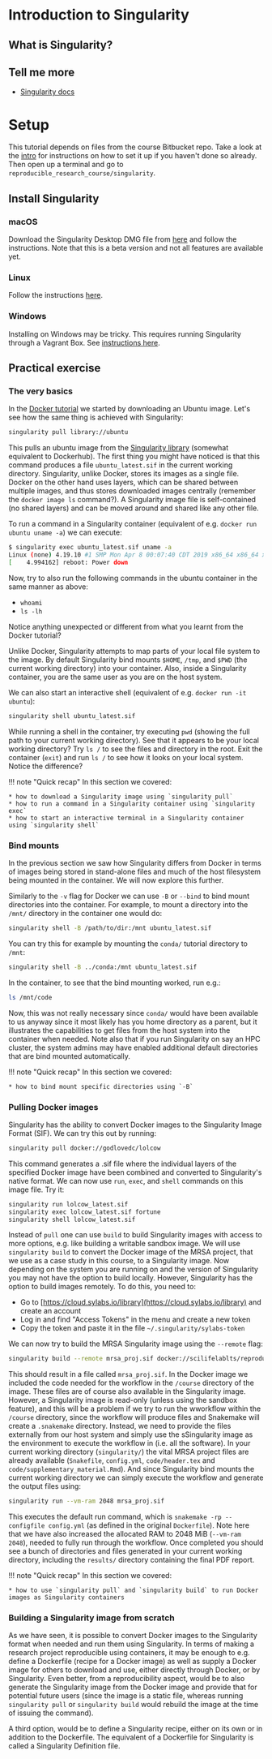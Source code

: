 # Introduction to Singularity

## What is Singularity?

## Tell me more

* [Singularity docs](https://sylabs.io/guides/3.4/user-guide/index.html)

# Setup

This tutorial depends on files from the course Bitbucket repo. Take a look at the [intro](tutorial_intro.md) for instructions on how to set it up if you haven't done so already. Then open up a terminal and go to `reproducible_research_course/singularity`.

## Install Singularity

### macOS

Download the Singularity Desktop DMG file from [here](https://sylabs.io/singularity-desktop-macos/) and follow the instructions. Note that this is a beta version and not all features are available yet.

### Linux

Follow the instructions [here](https://sylabs.io/guides/3.4/user-guide/installation.html#distribution-packages-of-singularity).

### Windows

Installing on Windows may be tricky. This requires running Singularity through a Vagrant Box. See [instructions here](https://sylabs.io/guides/3.4/user-guide/installation.html#install-on-windows-or-mac).

## Practical exercise

### The very basics

In the [Docker tutorial](docker.md) we started by downloading an Ubuntu image. Let's see how the same thing is achieved with Singularity:

```bash
singularity pull library://ubuntu
```

This pulls an ubuntu image from the [Singularity library](https://cloud.sylabs.io/library) (somewhat equivalent to Dockerhub). The first thing you might have noticed is that this command produces a file `ubuntu_latest.sif` in the current working directory. Singularity, unlike Docker, stores its images as a single file. Docker on the other hand uses layers, which can be shared between multiple images, and thus stores downloaded images centrally (remember the `docker image ls` command?). A Singularity image file is self-contained (no shared layers) and can be moved around and shared like any other file.

To run a command in a Singularity container (equivalent of e.g. `docker run ubuntu uname -a`) we can execute:

```bash
$ singularity exec ubuntu_latest.sif uname -a
Linux (none) 4.19.10 #1 SMP Mon Apr 8 00:07:40 CDT 2019 x86_64 x86_64 x86_64 GNU/Linux
[    4.994162] reboot: Power down
```

Now, try to also run the following commands in the ubuntu container in the same manner as above:

* `whoami`
* `ls -lh`

Notice anything unexpected or different from what you learnt from the Docker tutorial?

Unlike Docker, Singularity attempts to map parts of your local file system to the image. By default Singularity bind mounts `$HOME`, `/tmp`, and `$PWD` (the current working directory) into your container. Also, inside a Singularity container, you are the same user as you are on the host system.

We can also start an interactive shell (equivalent of e.g. `docker run -it ubuntu`):

```bash
singularity shell ubuntu_latest.sif
```

While running a shell in the container, try executing `pwd` (showing the full path to your current working directory). See that it appears to be your local working directory? Try `ls /` to see the files and directory in the root. Exit the container (`exit`) and run `ls /` to see how it looks on your local system. Notice the difference?

!!! note "Quick recap"
    In this section we covered:

    * how to download a Singularity image using `singularity pull`
    * how to run a command in a Singularity container using `singularity exec`
    * how to start an interactive terminal in a Singularity container using `singularity shell`


### Bind mounts

In the previous section we saw how Singularity differs from Docker in terms of images being stored in stand-alone files and much of the host filesystem being mounted in the container. We will now explore this further.

Similarly to the `-v` flag for Docker we can use `-B` or `--bind` to bind mount directories into the container. For example, to mount a directory into the `/mnt/` directory in the container one would do:

```bash
singularity shell -B /path/to/dir:/mnt ubuntu_latest.sif
```

You can try this for example by mounting the `conda/` tutorial directory to `/mnt`:

```bash
singularity shell -B ../conda:/mnt ubuntu_latest.sif
```

In the container, to see that the bind mounting worked, run e.g.:

```bash
ls /mnt/code
```

Now, this was not really necessary since `conda/` would have been available to us anyway since it most likely has you home directory as a parent, but it illustrates the capabilities to get files from the host system into the container when needed. Note also that if you run Singularity on say an HPC cluster, the system admins may have enabled additional default directories that are bind mounted automatically.

!!! note "Quick recap"
    In this section we covered:

    * how to bind mount specific directories using `-B`

### Pulling Docker images

Singularity has the ability to convert Docker images to the Singularity Image Format (SIF). We can try this out by running:

```bash
singularity pull docker://godlovedc/lolcow
```

This command generates a .sif file where the individual layers of the specified Docker image have been combined and converted to Singularity's native format. We can now use `run`, `exec`, and `shell` commands on this image file. Try it:

```bash
singularity run lolcow_latest.sif
singularity exec lolcow_latest.sif fortune
singularity shell lolcow_latest.sif
```

Instead of `pull` one can use `build` to build Singularity images with access to more options, e.g. like building a writable sandbox image. We will use `singularity build` to convert the Docker image of the MRSA project, that we use as a case study in this course, to a Singularity image. Now depending on the system you are running on and the version of Singularity you may not have the option to build locally. However, Singularity has the option to build images remotely. To do this, you need to:

* Go to [https://cloud.sylabs.io/library](https://cloud.sylabs.io/library) and create an account
* Log in and find "Access Tokens" in the menu and create a new token
* Copy the token and paste it in the file `~/.singularity/sylabs-token`

We can now try to build the MRSA Singularity image using the `--remote` flag:

```bash
singularity build --remote mrsa_proj.sif docker://scilifelablts/reproducible_research_course
```

This should result in a file called `mrsa_proj.sif`. In the Docker image we included the code needed for the workflow in the `/course` directory of the image. These files are of course also available in the Singularity image. However, a Singularity image is read-only (unless using the sandbox feature), and this will be a problem if we try to run the wworkflow within the `/course` directory, since the workflow will produce files and Snakemake will create a `.snakemake` directory. Instead, we need to provide the files externally from our host system and simply use the sSingularity image as the environment to execute the workflow in (i.e. all the software). In your current working directory (`singularity/`) the vital MRSA project files are already available (`Snakefile`, `config.yml`, `code/header.tex` and `code/supplementary_material.Rmd`). And since Singularity bind mounts the current working directory we can simply execute the workflow and generate the output files using:

```bash
singularity run --vm-ram 2048 mrsa_proj.sif
```

This executes the default run command, which is `snakemake -rp --configfile config.yml` (as defined in the original `Dockerfile`). Note here that we have also increased the allocated RAM to 2048 MiB (`--vm-ram 2048`), needed to fully run through the workflow. Once completed you should see a bunch of directories and files generated in your current working directory, including the `results/` directory containing the final PDF report.

!!! note "Quick recap"
    In this section we covered:

    * how to use `singularity pull` and `singularity build` to run Docker images as Singularity containers

### Building a Singularity image from scratch

As we have seen, it is possible to convert Docker images to the Singularity format when needed and run them using Singularity. In terms of making a research project reproducible using containers, it may be enough to e.g. define a Dockerfile (recipe for a Docker image) as well as supply a Docker image for others to download and use, either directly through Docker, or by Singularity. Even better, from a reproducibility aspect, would be to also generate the Singularity image from the Docker image and provide that for potential future users (since the image is a static file, whereas running `singularity pull` or `singularity build` would rebuild the image at the time of issuing the command).

A third option, would be to define a Singularity recipe, either on its own or in addition to the Dockerfile. The equivalent of a Dockerfile for Singularity is called a Singularity Definition file.


